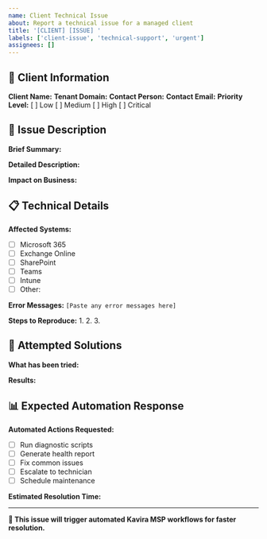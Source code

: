 ```yaml
---
name: Client Technical Issue
about: Report a technical issue for a managed client
title: '[CLIENT] [ISSUE] '
labels: ['client-issue', 'technical-support', 'urgent']
assignees: []
---
```


## 🏢 Client Information

**Client Name:** 
**Tenant Domain:** 
**Contact Person:** 
**Contact Email:** 
**Priority Level:** [ ] Low [ ] Medium [ ] High [ ] Critical

## 🚨 Issue Description

**Brief Summary:**

**Detailed Description:**

**Impact on Business:**

## 📋 Technical Details

**Affected Systems:**
- [ ] Microsoft 365
- [ ] Exchange Online
- [ ] SharePoint
- [ ] Teams
- [ ] Intune
- [ ] Other: 

**Error Messages:**
`
[Paste any error messages here]
`

**Steps to Reproduce:**
1. 
2. 
3. 

## 🔧 Attempted Solutions

**What has been tried:**

**Results:**

## 📊 Expected Automation Response

**Automated Actions Requested:**
- [ ] Run diagnostic scripts
- [ ] Generate health report
- [ ] Fix common issues
- [ ] Escalate to technician
- [ ] Schedule maintenance

**Estimated Resolution Time:** 

---

**🚀 This issue will trigger automated Kavira MSP workflows for faster resolution.**
